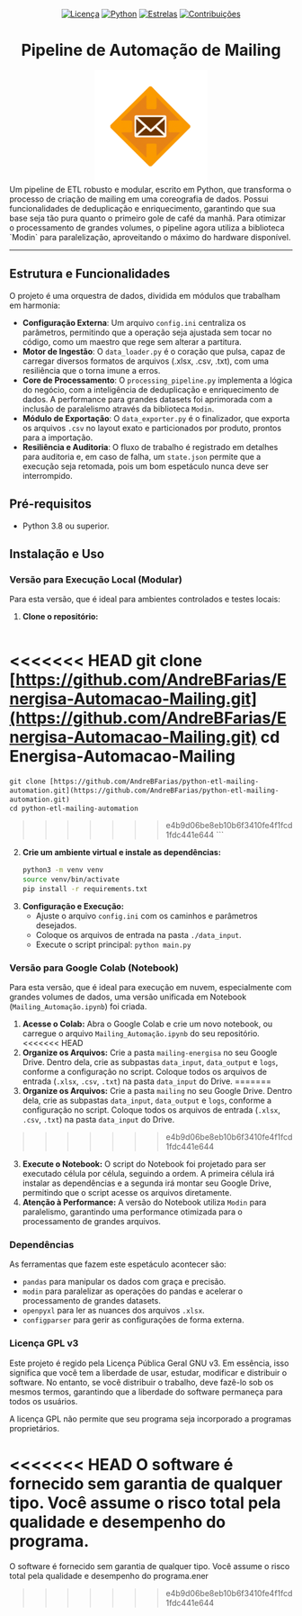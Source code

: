 <div align="center">

[![Licença](https://img.shields.io/badge/licença-GPL%20v3-blue.svg)](LICENSE.txt)
[![Python](https://img.shields.io/badge/python-3.8+-green.svg)](https://www.python.org/)
[![Estrelas](https://img.shields.io/github/stars/AndreBFarias/Automacao-Mailing.svg?style=social)](https://github.com/AndreBFarias/python-etl-mailing-automation/stargazers)
[![Contribuições](https://img.shields.io/badge/contribuições-bem--vindas-brightgreen.svg)](https://github.com/AndreBFarias/python-etl-mailing-automation/issues)

<div style="text-align: center;">
  <h1 style="font-size: 2em;">Pipeline de Automação de Mailing</h1>
  <img src="logo.png" width="200" alt="Ícone do Pipeline" text-align = "center">
</div>
</div>
Um pipeline de ETL robusto e modular, escrito em Python, que transforma o processo de criação de mailing em uma coreografia de dados. Possui funcionalidades de deduplicação e enriquecimento, garantindo que sua base seja tão pura quanto o primeiro gole de café da manhã. Para otimizar o processamento de grandes volumes, o pipeline agora utiliza a biblioteca `Modin` para paralelização, aproveitando o máximo do hardware disponível.

---

## Estrutura e Funcionalidades

O projeto é uma orquestra de dados, dividida em módulos que trabalham em harmonia:

- **Configuração Externa**: Um arquivo `config.ini` centraliza os parâmetros, permitindo que a operação seja ajustada sem tocar no código, como um maestro que rege sem alterar a partitura.
- **Motor de Ingestão**: O `data_loader.py` é o coração que pulsa, capaz de carregar diversos formatos de arquivos (.xlsx, .csv, .txt), com uma resiliência que o torna imune a erros.
- **Core de Processamento**: O `processing_pipeline.py` implementa a lógica do negócio, com a inteligência de deduplicação e enriquecimento de dados. A performance para grandes datasets foi aprimorada com a inclusão de paralelismo através da biblioteca `Modin`.
- **Módulo de Exportação**: O `data_exporter.py` é o finalizador, que exporta os arquivos `.csv` no layout exato e particionados por produto, prontos para a importação.
- **Resiliência e Auditoria**: O fluxo de trabalho é registrado em detalhes para auditoria e, em caso de falha, um `state.json` permite que a execução seja retomada, pois um bom espetáculo nunca deve ser interrompido.

## Pré-requisitos

- Python 3.8 ou superior.

## Instalação e Uso

### Versão para Execução Local (Modular)

Para esta versão, que é ideal para ambientes controlados e testes locais:

1.  **Clone o repositório:**
    ```bash
<<<<<<< HEAD
    git clone [https://github.com/AndreBFarias/Energisa-Automacao-Mailing.git](https://github.com/AndreBFarias/Energisa-Automacao-Mailing.git)
    cd Energisa-Automacao-Mailing
=======
    git clone [https://github.com/AndreBFarias/python-etl-mailing-automation.git](https://github.com/AndreBFarias/python-etl-mailing-automation.git)
    cd python-etl-mailing-automation
>>>>>>> e4b9d06be8eb10b6f3410fe4f1fcd1fdc441e644
    ```
2.  **Crie um ambiente virtual e instale as dependências:**
    ```bash
    python3 -m venv venv
    source venv/bin/activate
    pip install -r requirements.txt
    ```
3.  **Configuração e Execução:**
    - Ajuste o arquivo `config.ini` com os caminhos e parâmetros desejados.
    - Coloque os arquivos de entrada na pasta `./data_input`.
    - Execute o script principal: `python main.py`

### Versão para Google Colab (Notebook)

Para esta versão, que é ideal para execução em nuvem, especialmente com grandes volumes de dados, uma versão unificada em Notebook (`Mailing_Automação.ipynb`) foi criada.

1.  **Acesse o Colab:** Abra o Google Colab e crie um novo notebook, ou carregue o arquivo `Mailing_Automação.ipynb` do seu repositório.
<<<<<<< HEAD
2.  **Organize os Arquivos:** Crie a pasta `mailing-energisa` no seu Google Drive. Dentro dela, crie as subpastas `data_input`, `data_output` e `logs`, conforme a configuração no script. Coloque todos os arquivos de entrada (`.xlsx`, `.csv`, `.txt`) na pasta `data_input` do Drive.
=======
2.  **Organize os Arquivos:** Crie a pasta `mailing` no seu Google Drive. Dentro dela, crie as subpastas `data_input`, `data_output` e `logs`, conforme a configuração no script. Coloque todos os arquivos de entrada (`.xlsx`, `.csv`, `.txt`) na pasta `data_input` do Drive.
>>>>>>> e4b9d06be8eb10b6f3410fe4f1fcd1fdc441e644
3.  **Execute o Notebook:** O script do Notebook foi projetado para ser executado célula por célula, seguindo a ordem. A primeira célula irá instalar as dependências e a segunda irá montar seu Google Drive, permitindo que o script acesse os arquivos diretamente.
4.  **Atenção à Performance:** A versão do Notebook utiliza `Modin` para paralelismo, garantindo uma performance otimizada para o processamento de grandes arquivos.

### Dependências

As ferramentas que fazem este espetáculo acontecer são:

- `pandas` para manipular os dados com graça e precisão.
- `modin` para paralelizar as operações do pandas e acelerar o processamento de grandes datasets.
- `openpyxl` para ler as nuances dos arquivos `.xlsx`.
- `configparser` para gerir as configurações de forma externa.

### Licença GPL v3

Este projeto é regido pela Licença Pública Geral GNU v3. Em essência, isso significa que você tem a liberdade de usar, estudar, modificar e distribuir o software. No entanto, se você distribuir o trabalho, deve fazê-lo sob os mesmos termos, garantindo que a liberdade do software permaneça para todos os usuários.

A licença GPL não permite que seu programa seja incorporado a programas proprietários.

<<<<<<< HEAD
O software é fornecido sem garantia de qualquer tipo. Você assume o risco total pela qualidade e desempenho do programa.
=======
O software é fornecido sem garantia de qualquer tipo. Você assume o risco total pela qualidade e desempenho do programa.ener
>>>>>>> e4b9d06be8eb10b6f3410fe4f1fcd1fdc441e644
